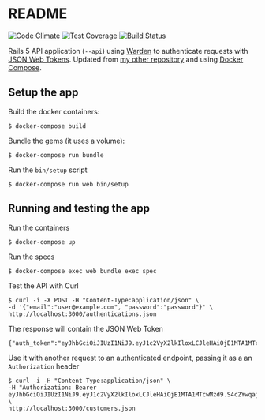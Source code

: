 # README

[![Code Climate](https://codeclimate.com/github/lucatironi/rails-5-api-jwt/badges/gpa.svg)](https://codeclimate.com/github/lucatironi/rails-5-api-jwt) [![Test Coverage](https://codeclimate.com/github/lucatironi/rails-5-api-jwt/badges/coverage.svg)](https://codeclimate.com/github/lucatironi/rails-5-api-jwt/coverage) [![Build Status](https://travis-ci.org/lucatironi/rails-5-api-jwt.svg?branch=master)](https://travis-ci.org/lucatironi/rails-5-api-jwt)

Rails 5 API application (`--api`) using [Warden](https://github.com/hassox/warden) to authenticate requests with [JSON Web Tokens](https://jwt.io/). Updated from [my other repository](https://github.com/lucatironi/example_rails_api) and using [Docker Compose](https://docs.docker.com/compose/).

## Setup the app

Build the docker containers:

```
$ docker-compose build
```

Bundle the gems (it uses a volume):

```
$ docker-compose run bundle
```

Run the `bin/setup` script

```
$ docker-compose run web bin/setup
```

## Running and testing the app

Run the containers

```
$ docker-compose up
```

Run the specs

```
$ docker-compose exec web bundle exec spec
```

Test the API with Curl

```
$ curl -i -X POST -H "Content-Type:application/json" \
-d '{"email":"user@example.com", "password":"password"}' \
http://localhost:3000/authentications.json
```

The response will contain the JSON Web Token

```
{"auth_token":"eyJhbGciOiJIUzI1NiJ9.eyJ1c2VyX2lkIloxLCJleHAiOjE1MTA1MTcwMzd9.S4c2YwqajvZupSQdeK5dwn8h8JSO90S851ua36Gz2s0"}
```

Use it with another request to an authenticated endpoint, passing it as a an `Authorization` header

```
$ curl -i -H "Content-Type:application/json" \
-H "Authorization: Bearer eyJhbGciOiJIUzI1NiJ9.eyJ1c2VyX2lkIloxLCJleHAiOjE1MTA1MTcwMzd9.S4c2YwqajvZupSQdeK5dwn8h8JSO90S851ua36Gz2s0" \
http://localhost:3000/customers.json
```
